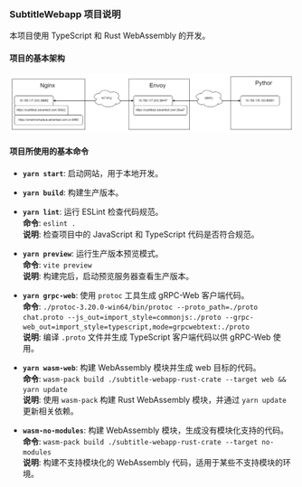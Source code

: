### SubtitleWebapp 项目说明

本项目使用 TypeScript 和 Rust WebAssembly 的开发。

#### 项目的基本架构

![](./project-architecture.png)

#### 项目所使用的基本命令

- **`yarn start`**: 启动网站，用于本地开发。

- **`yarn build`**: 构建生产版本。

- **`yarn lint`**: 运行 ESLint 检查代码规范。  
  **命令**: `eslint .`  
  **说明**: 检查项目中的 JavaScript 和 TypeScript 代码是否符合规范。

- **`yarn preview`**: 运行生产版本预览模式。  
  **命令**: `vite preview`  
  **说明**: 构建完后，启动预览服务器查看生产版本。

- **`yarn grpc-web`**: 使用 `protoc` 工具生成 gRPC-Web 客户端代码。  
  **命令**: `./protoc-3.20.0-win64/bin/protoc --proto_path=./proto chat.proto --js_out=import_style=commonjs:./proto --grpc-web_out=import_style=typescript,mode=grpcwebtext:./proto`  
  **说明**: 编译 `.proto` 文件并生成 TypeScript 客户端代码以供 gRPC-Web 使用。

- **`yarn wasm-web`**: 构建 WebAssembly 模块并生成 web 目标的代码。  
  **命令**: `wasm-pack build ./subtitle-webapp-rust-crate --target web && yarn update`  
  **说明**: 使用 `wasm-pack` 构建 Rust WebAssembly 模块，并通过 `yarn update` 更新相关依赖。

- **`wasm-no-modules`**: 构建 WebAssembly 模块，生成没有模块化支持的代码。  
  **命令**: `wasm-pack build ./subtitle-webapp-rust-crate --target no-modules`  
  **说明**: 构建不支持模块化的 WebAssembly 代码，适用于某些不支持模块的环境。
